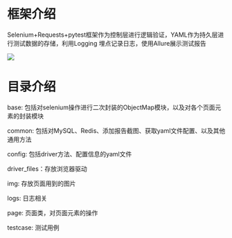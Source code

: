 # 框架介绍

Selenium+Requests+pytest框架作为控制层进行逻辑验证，YAML作为持久层进行测试数据的存储，利用Logging 埋点记录日志，使用Allure展示测试报告

![](https://cdn.staticaly.com/gh/MorningLv/picx-images-hosting@master/img/202309011524290.png)

# 目录介绍

base: 包括对selenium操作进行二次封装的ObjectMap模块，以及对各个页面元素的封装模块

common: 包括对MySQL、Redis、添加报告截图、获取yaml文件配置、以及其他通用方法

config: 包括driver方法、配置信息的yaml文件

driver_files：存放浏览器驱动

img: 存放页面用到的图片

logs: 日志相关

page: 页面类，对页面元素的操作

testcase: 测试用例
